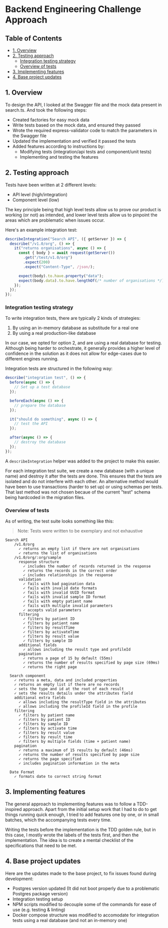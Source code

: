 # Backend Engineering Challenge Approach

## Table of Contents

- [1. Overview](#1-overview)
- [2. Testing approach](#2-testing-approach)
  - [Integration testing strategy](#integration-testing-strategy)
  - [Overview of tests](#overview-of-tests)
- [3. Implementing features](#3-implementing-features)
- [4. Base project updates](#4-base-project-updates)

## 1. Overview

To design the API, I looked at the Swagger file and the mock data present in search.ts. And took the following steps:

- Created factories for easy mock data
- Write tests based on the mock data, and ensured they passed
- Wrote the required express-validator code to match the parameters in the Swagger file
- Updated the implementation and verified it passed the tests
- Added features according to instructions by:
  - Modifying tests (integration/api tests and component/unit tests)
  - Implementing and testing the features

## 2. Testing approach

Tests have been written at 2 different levels:

- API level (high/integration)
- Component level (low)

The key principle being that high level tests allow us to prove our product is working (or not) as intended, and lower level tests allow us to pinpoint the areas which are problematic when issues occur.

Here's an example integration test:

```typescript
describeIntegration("Search API", ({ getServer }) => {
  describe("/v1.0/org", () => {
    it("returns organisations", async () => {
      const { body } = await request(getServer())
        .get("/test/v1.0/org")
        .expect(200)
        .expect("Content-Type", /json/);

      expect(body).to.have.property("data");
      expect(body.data).to.have.lengthOf(/* number of organisations */);
    });
  });
});
```

### Integration testing strategy

To write integration tests, there are typically 2 kinds of strategies:

1. By using an in-memory database as substitude for a real one
2. By using a real production-like database

In our case, we opted for option 2, and are using a real database for testing. Although being harder to orchestrate, it generally provides a higher level of confidence in the solution as it does not allow for edge-cases due to different engines running.

Integration tests are structured in the following way:

```javascript
describe("integration test", () => {
  before(async () => {
    // Set up a test database
  });

  beforeEach(async () => {
    // prepare the database
  });

  it("should do something", async () => {
    // test the API
  });

  after(async () => {
    // destroy the database
  });
});
```

A `describeIntegration` helper was added to the project to make this easier.

For each integration test suite, we create a new database (with a unique name) and destroy it after the tests are done. This ensures that the tests are isolated and do not interfere with each other.
An alternative method would have been to use transactions (harder to set up) or using schemas per tests. That last method was not chosen becaue of the current "test" schema being hardcoded in the migration files.

### Overview of tests

As of writing, the test suite looks something like this:

> Note: Tests were written to be exemplary and not exhaustive

```
Search API
    /v1.0/org
      ✓ returns an empty list if there are not organisations
      ✓ returns the list of organisations
    /v1.0/org/:org/sample
      response structure
        ✓ includes the number of records returned in the response
        ✓ returns the records in the correct order
        ✓ includes relationships in the response
      validation
        ✓ fails with bad pagination data
        ✓ fails with invalid date formats
        ✓ fails with invalid UUID format
        ✓ fails with invalid sample ID format
        ✓ fails with empty patient name
        ✓ fails with multiple invalid parameters
        ✓ accepts valid parameters
      filtering
        ✓ filters by patient ID
        ✓ filters by patient name
        ✓ filters by resultTime
        ✓ filters by activateTime
        ✓ filters by result value
        ✓ filters by sample ID
      additional fields
        ✓ allows including the result type and profileId
      pagination
        ✓ returns a page of 15 by default (55ms)
        ✓ returns the number of results specified by page size (69ms)
        ✓ returns the right page

  Search component
    ✓ returns a meta, data and included properties
    ✓ returns an empty list if there are no records
    ✓ sets the type and id at the root of each result
    ✓ sets the results details under the attributes field
    additional extra fields
      ✓ allows including the resultType field in the attributes
      ✓ allows including the profileId field in the profile
    filtering
      ✓ filters by patient name
      ✓ filters by patient ID
      ✓ filters by sample ID
      ✓ filters by activate time
      ✓ filters by result value
      ✓ filters by result time
      ✓ filters by multiple fields (time + patient name)
    pagination
      ✓ returns a maximum of 15 results by default (46ms)
      ✓ returns the number of results specified by page size
      ✓ returns the page specified
      ✓ includes pagination information in the meta

  Date Format
    ✓ formats date to correct string format
```

## 3. Implementing features

The general approach to implementing features was to follow a TDD-inspired approach. Apart from the initial setup work that I had to do to get things running quick enough,
I tried to add features one by one, or in small batches, which the accompanying tests every time.

Writing the tests before the implementation is the TDD golden rule, but in this case, I mostly wrote the labels of the tests first, and then the implementation.
The idea is to create a mental checklist of the specifications that need to be met.

## 4. Base project updates

Here are the updates made to the base project, to fix issues found during development:

- Postgres version updated (It did not boot properly due to a problematic Postgres package version)
- Integration testing setup
- NPM scripts modified to decouple some of the commands for ease of use (e.g. testing & linting)
- Docker compose structure was modified to accomodate for integration tests using a real database (and not an in-memory one)
